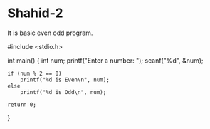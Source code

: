 # Shahid-2
It is basic even odd program.

#include <stdio.h>

int main() {
    int num;
    printf("Enter a number: ");
    scanf("%d", &num);

    if (num % 2 == 0)
        printf("%d is Even\n", num);
    else
        printf("%d is Odd\n", num);

    return 0;
}

